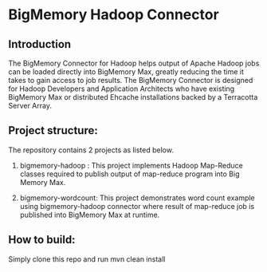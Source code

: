 BigMemory Hadoop Connector
===========================
## Introduction

The BigMemory Connector for Hadoop helps output of Apache Hadoop jobs can be loaded directly into BigMemory Max, greatly reducing
the time it takes to gain access to job results. The BigMemory Connector is designed for Hadoop Developers
and Application Architects who have existing BigMemory Max or distributed Ehcache installations backed by
a Terracotta Server Array.


## Project structure:
The repository contains 2 projects as listed below.

1. bigmemory-hadoop :
		This project implements Hadoop Map-Reduce classes required to publish output of 		map-reduce program into Big Memory Max.
		
2. bigmemory-wordcount:
	This project demonstrates word count example  using bigmemory-hadoop connector where result of map-reduce job 	is published into BigMemory Max at runtime.


## How to build:
Simply clone this repo and run mvn clean install






